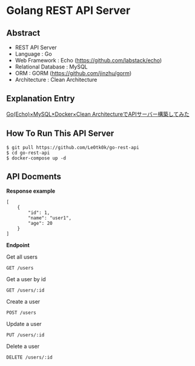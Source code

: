 # Golang REST API Server

## Abstract
- REST API Server
- Language : Go
- Web Framework : Echo (https://github.com/labstack/echo)
- Relational Database : MySQL
- ORM : GORM (https://github.com/jinzhu/gorm)
- Architecture : Clean Architecture

## Explanation Entry
[Go(Echo)×MySQL×Docker×Clean ArchitectureでAPIサーバー構築してみた](https://qiita.com/Le0tk0k/items/c2945c260f28f7ee2d47)

## How To Run This API Server

```
$ git pull https://github.com/Le0tk0k/go-rest-api
$ cd go-rest-api
$ docker-compose up -d
```

## API Docments

**Response example**

```
[
    {
        "id": 1,
        "name": "user1",
        "age": 20
    }
]
```

**Endpoint**

Get all users

```
GET /users
```

Get a user by id

```
GET /users/:id
```

Create a user

```
POST /users
```

Update a user

```
PUT /users/:id
```

Delete a user

```
DELETE /users/:id
```

